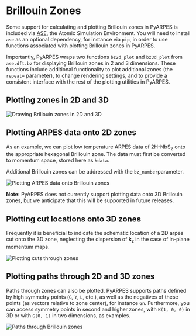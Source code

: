 # Brillouin Zones

Some support for calculating and plotting Brillouin zones in PyARPES is included via [ASE](https://wiki.fysik.dtu.dk/ase/), 
the Atomic Simulation Environment. You will need to install `ase` as an optional dependency, for instance via `pip`,
in order to use functions associated with plotting Brillouin zones in PyARPES.

Importantly, PyARPES wraps two functions `bz2d_plot` and `bz3d_plot` from `ase.dft.bz` for 
displaying Brillouin zones in 2 and 3 dimensions. These functions include additional functionality 
to plot additional zones (the `repeat=` parameter), to change rendering settings, and to provide a consistent interface with the 
rest of the plotting utilities in PyARPES.

## Plotting zones in 2D and 3D

![Drawing Brillouin zones in 2D and 3D](static/example-bzs.png)

## Plotting ARPES data onto 2D zones

As an example, we can plot low temperature ARPES data of 2H-NbS<sub>2</sub> onto the 
appropriate hexagonal Brillouin zone. The data must first be converted to momentum space, 
stored here as `kdata`.

Additional Brillouin zones can be addressed with the `bz_number`parameter.

![Plotting ARPES data onto Brillouin zones](static/plot-to-brillouin-zones.png)

**Note:** PyARPES does not currently support plotting data onto 3D Brillouin zones, but 
we anticipate that this will be supported in future releases.  
 
## Plotting cut locations onto 3D zones

Frequently it is beneficial to indicate the schematic location of a 2D arpes cut onto the 
3D zone, neglecting the dispersion of **k**<sub>z</sub> in the case of 
in-plane momentum maps.

![Plotting cuts through zones](static/plotting-cuts-through-zones.png)

## Plotting paths through 2D and 3D zones

Paths through zones can also be plotted. PyARPES supports paths defined by high symmetry 
points (`G`, `Y`, `L`, etc.), as well as the negatives of these points (as vectors relative to zone 
center), for instance `Gn`. Furthermore, you can access symmetry points in second and higher zones,
with `K(1, 0, 0)` in 3D or with `G(0, 1)` in two dimensions, as examples.   

![Paths through Brillouin zones](static/bz-paths.png)